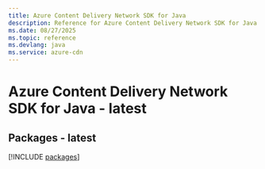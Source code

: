 ```yaml
---
title: Azure Content Delivery Network SDK for Java
description: Reference for Azure Content Delivery Network SDK for Java
ms.date: 08/27/2025
ms.topic: reference
ms.devlang: java
ms.service: azure-cdn
---
```

# Azure Content Delivery Network SDK for Java - latest
## Packages - latest
[!INCLUDE [packages](content-delivery-network-index.md)]